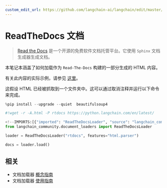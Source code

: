 ```yaml
---
custom_edit_url: https://github.com/langchain-ai/langchain/edit/master/docs/docs/integrations/document_loaders/readthedocs_documentation.ipynb
---
```

# ReadTheDocs 文档

>[Read the Docs](https://readthedocs.org/) 是一个开源的免费软件文档托管平台。它使用 `Sphinx` 文档生成器生成文档。

本笔记本涵盖了如何加载作为 `Read-The-Docs` 构建的一部分生成的 HTML 内容。

有关此内容的实际示例，请参见 [这里](https://github.com/langchain-ai/chat-langchain)。

这假设 HTML 已经被抓取到一个文件夹中。这可以通过取消注释并运行以下命令来完成。


```python
%pip install --upgrade --quiet  beautifulsoup4
```


```python
#!wget -r -A.html -P rtdocs https://python.langchain.com/en/latest/
```


```python
<!--IMPORTS:[{"imported": "ReadTheDocsLoader", "source": "langchain_community.document_loaders", "docs": "https://python.langchain.com/api_reference/community/document_loaders/langchain_community.document_loaders.readthedocs.ReadTheDocsLoader.html", "title": "ReadTheDocs Documentation"}]-->
from langchain_community.document_loaders import ReadTheDocsLoader
```


```python
loader = ReadTheDocsLoader("rtdocs", features="html.parser")
```


```python
docs = loader.load()
```


## 相关

- 文档加载器 [概念指南](/docs/concepts/#document-loaders)
- 文档加载器 [使用指南](/docs/how_to/#document-loaders)
